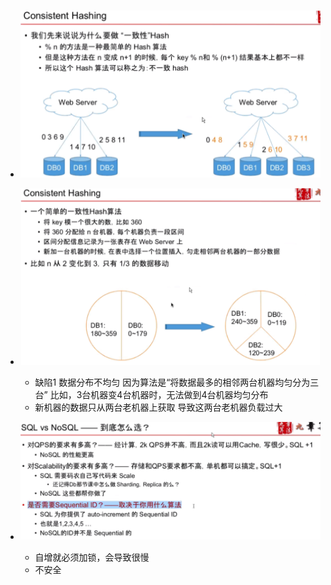 #
- ![InConsistent Hashing](./assets/chap1_21.png)
- ![Consistent Hashing](./assets/chap1_22.png)
    - 缺陷1 数据分布不均匀 因为算法是“将数据最多的相邻两台机器均匀分为三台” 比如，3台机器变4台机器时，无法做到4台机器均匀分布
    - 新机器的数据只从两台老机器上获取 导致这两台老机器负载过大

- ![Squential ID Auto-increment](./assets/chap1_20.png)
    - 自增就必须加锁，会导致很慢
    - 不安全